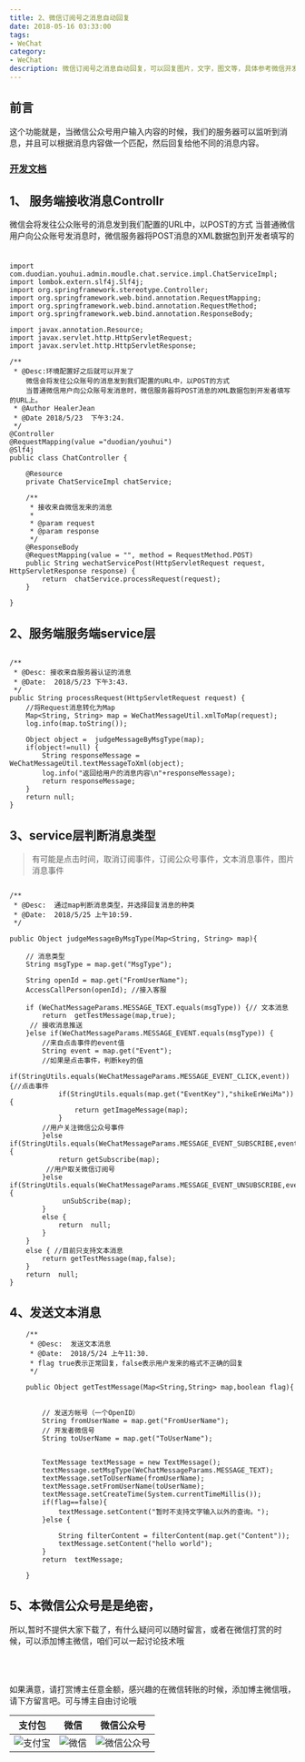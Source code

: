 ```yaml
---
title: 2、微信订阅号之消息自动回复
date: 2018-05-16 03:33:00
tags: 
- WeChat
category: 
- WeChat
description: 微信订阅号之消息自动回复，可以回复图片，文字，图文等，具体参考微信开发文档
---
```

<!-- image url 
https://raw.githubusercontent.com/HealerJean123/HealerJean123.github.io/master/blogImages
　　首行缩进
<font color="red">  </font>
-->

## 前言

这个功能就是，当微信公众号用户输入内容的时候，我们的服务器可以监听到消息，并且可以根据消息内容做一个匹配，然后回复给他不同的消息内容。

### [开发文档](https://mp.weixin.qq.com/wiki?t=resource/res_main&id=mp1421140543)

## 1、 服务端接收消息Controllr


微信会将发往公众账号的消息发到我们配置的URL中，以POST的方式
当普通微信用户向公众账号发消息时，微信服务器将POST消息的XML数据包到开发者填写的

### 
```

import com.duodian.youhui.admin.moudle.chat.service.impl.ChatServiceImpl;
import lombok.extern.slf4j.Slf4j;
import org.springframework.stereotype.Controller;
import org.springframework.web.bind.annotation.RequestMapping;
import org.springframework.web.bind.annotation.RequestMethod;
import org.springframework.web.bind.annotation.ResponseBody;

import javax.annotation.Resource;
import javax.servlet.http.HttpServletRequest;
import javax.servlet.http.HttpServletResponse;

/**
 * @Desc:环境配置好之后就可以开发了
    微信会将发往公众账号的消息发到我们配置的URL中，以POST的方式
    当普通微信用户向公众账号发消息时，微信服务器将POST消息的XML数据包到开发者填写的URL上。
 * @Author HealerJean
 * @Date 2018/5/23  下午3:24.
 */
@Controller
@RequestMapping(value ="duodian/youhui")
@Slf4j
public class ChatController {

    @Resource
    private ChatServiceImpl chatService;

    /**
     * 接收来自微信发来的消息
     *
     * @param request
     * @param response
     */
    @ResponseBody
    @RequestMapping(value = "", method = RequestMethod.POST)
    public String wechatServicePost(HttpServletRequest request, HttpServletResponse response) {
        return  chatService.processRequest(request);
    }

}

```

## 2、服务端服务端service层


```

/**
 * @Desc: 接收来自服务器认证的消息
 * @Date:  2018/5/23 下午3:43.
 */
public String processRequest(HttpServletRequest request) {
    //将Request消息转化为Map
    Map<String, String> map = WeChatMessageUtil.xmlToMap(request);
    log.info(map.toString());

    Object object =  judgeMessageByMsgType(map);
    if(object!=null) {
        String responseMessage = WeChatMessageUtil.textMessageToXml(object);
        log.info("返回给用户的消息内容\n"+responseMessage);
        return responseMessage;
    }
    return null;
}

```



## 3、service层判断消息类型
>有可能是点击时间，取消订阅事件，订阅公众号事件，文本消息事件，图片消息事件



```

/**
 * @Desc:  通过map判断消息类型，并选择回复消息的种类
 * @Date:  2018/5/25 上午10:59.
 */

public Object judgeMessageByMsgType(Map<String, String> map){

    // 消息类型
    String msgType = map.get("MsgType");

    String openId = map.get("FromUserName");
    AccessCallPerson(openId); //接入客服

    if (WeChatMessageParams.MESSAGE_TEXT.equals(msgType)) {// 文本消息
        return  getTestMessage(map,true);
     // 接收消息推送
    }else if(WeChatMessageParams.MESSAGE_EVENT.equals(msgType)) {
        //来自点击事件的event值
        String event = map.get("Event");
        //如果是点击事件，判断key的值
        if(StringUtils.equals(WeChatMessageParams.MESSAGE_EVENT_CLICK,event)){//点击事件
            if(StringUtils.equals(map.get("EventKey"),"shikeErWeiMa")){
                return getImageMessage(map);
            }
        //用户关注微信公众号事件
        }else if(StringUtils.equals(WeChatMessageParams.MESSAGE_EVENT_SUBSCRIBE,event)){
            return getSubscribe(map);
         //用户取关微信订阅号
        }else if(StringUtils.equals(WeChatMessageParams.MESSAGE_EVENT_UNSUBSCRIBE,event)){
             unSubScribe(map);
        }
        else {
            return  null;
        }
    }
    else { //目前只支持文本消息
        return getTestMessage(map,false);
    }
    return  null;
}

```

## 4、发送文本消息


```
    /**
     * @Desc:  发送文本消息
     * @Date:  2018/5/24 上午11:30.
     * flag true表示正常回复，false表示用户发来的格式不正确的回复
     */

    public Object getTestMessage(Map<String,String> map,boolean flag){


        // 发送方帐号（一个OpenID）
        String fromUserName = map.get("FromUserName");
        // 开发者微信号
        String toUserName = map.get("ToUserName");


        TextMessage textMessage = new TextMessage();
        textMessage.setMsgType(WeChatMessageParams.MESSAGE_TEXT);
        textMessage.setToUserName(fromUserName);
        textMessage.setFromUserName(toUserName);
        textMessage.setCreateTime(System.currentTimeMillis());
        if(flag==false){
            textMessage.setContent("暂时不支持文字输入以外的查询。");
        }else {

            String filterContent = filterContent(map.get("Content"));
            textMessage.setContent("hello world");
        }
        return  textMessage;

    }

```



## 5、本微信公众号是是绝密，

所以,暂时不提供大家下载了，有什么疑问可以随时留言，或者在微信打赏的时候，可以添加博主微信，咱们可以一起讨论技术哦


<br/><br/><br/>
如果满意，请打赏博主任意金额，感兴趣的在微信转账的时候，添加博主微信哦， 请下方留言吧。可与博主自由讨论哦

|支付包 | 微信|微信公众号|
|:-------:|:-------:|:------:|
|![支付宝](https://raw.githubusercontent.com/HealerJean123/HealerJean123.github.io/master/assets/img/tctip/alpay.jpg) | ![微信](https://raw.githubusercontent.com/HealerJean123/HealerJean123.github.io/master/assets/img/tctip/weixin.jpg)|![微信公众号](https://raw.githubusercontent.com/HealerJean123/HealerJean123.github.io/master/assets/img/my/qrcode_for_gh_a23c07a2da9e_258.jpg)|




<!-- Gitalk 评论 start  -->

<link rel="stylesheet" href="https://unpkg.com/gitalk/dist/gitalk.css">
<script src="https://unpkg.com/gitalk@latest/dist/gitalk.min.js"></script> 
<div id="gitalk-container"></div>    
 <script type="text/javascript">
    var gitalk = new Gitalk({
		clientID: `1d164cd85549874d0e3a`,
		clientSecret: `527c3d223d1e6608953e835b547061037d140355`,
		repo: `HealerJean123.github.io`,
		owner: 'HealerJean123',
		admin: ['HealerJean123'],
		id: 'YxIXelEcMpPOIsxo',
    });
    gitalk.render('gitalk-container');
</script> 

<!-- Gitalk end -->

